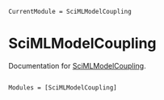 ```@meta
CurrentModule = SciMLModelCoupling
```

# SciMLModelCoupling

Documentation for [SciMLModelCoupling](https://github.com/pabrod/SciMLModelCoupling.jl).

```@index
```

```@autodocs
Modules = [SciMLModelCoupling]
```
